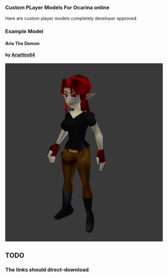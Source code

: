 ### Custom PLayer Models For Ocarina online
Here are custom player models completely developer approved.
### Example Model
#### Aria The Demon
#### by [AriaHiro64](https://github.com/AriaHiro64)
[![Download](img/aria.jpg)](Play-As-Packages/Aria-The-Demon/zzplayas_aria_the_demon.pak)
## TODO

### The links should direct-download
